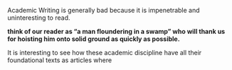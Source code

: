 Academic Writing is generally bad because it is impenetrable and uninteresting to read. 

**think of our reader as “a man floundering in a swamp” who will thank us for hoisting him onto solid ground as quickly as possible.**

It is interesting to see how these academic discipline have all their foundational texts as articles where